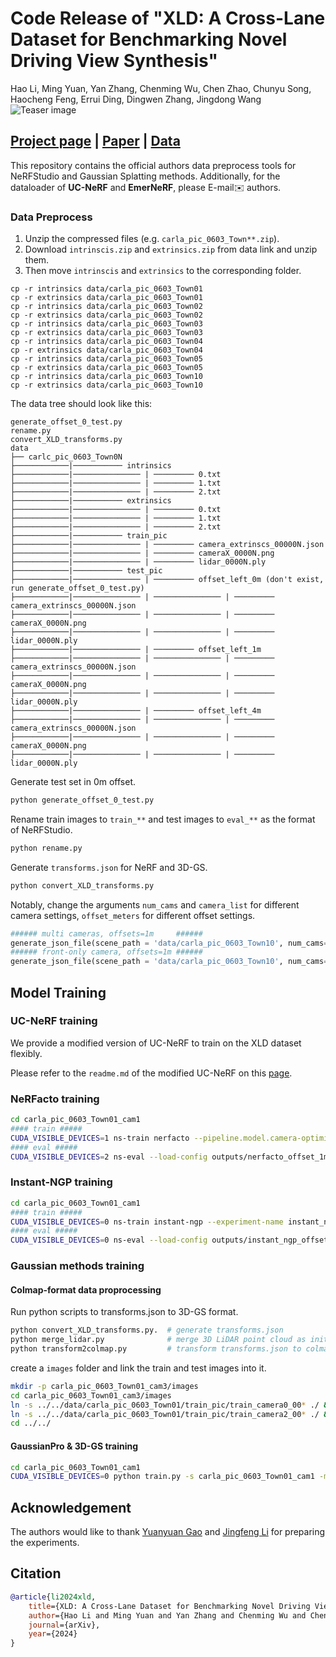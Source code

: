 # Code Release of "XLD: A Cross-Lane Dataset for Benchmarking Novel Driving View Synthesis"
Hao Li, Ming Yuan, Yan Zhang, Chenming Wu, Chen Zhao, Chunyu Song, Haocheng Feng, Errui Ding, Dingwen Zhang, Jingdong Wang
![Teaser image](assets/teaser.jpg)
## [Project page](https://3d-aigc.github.io/XLD/) | [Paper](https://arxiv.org/abs/2406.18360) | [Data](https://1drv.ms/f/s!Amx_1zEBrKfJg94-bGzJe1PaU8IU6Q?e=uVaFmg)

This repository contains the official authors data preprocess tools for NeRFStudio and Gaussian Splatting methods. Additionally, for the dataloader of **UC-NeRF** and **EmerNeRF**, please E-mail✉️ authors.

### Data Preprocess
1. Unzip the compressed files (e.g. `carla_pic_0603_Town**.zip`).
2. Download `intrinscis.zip` and `extrinsics.zip` from data link and unzip them. 
3. Then move `intrinscis` and `extrinsics` to the corresponding folder.
```
cp -r intrinsics data/carla_pic_0603_Town01
cp -r extrinsics data/carla_pic_0603_Town01
cp -r intrinsics data/carla_pic_0603_Town02
cp -r extrinsics data/carla_pic_0603_Town02
cp -r intrinsics data/carla_pic_0603_Town03
cp -r extrinsics data/carla_pic_0603_Town03
cp -r intrinsics data/carla_pic_0603_Town04
cp -r extrinsics data/carla_pic_0603_Town04
cp -r intrinsics data/carla_pic_0603_Town05
cp -r extrinsics data/carla_pic_0603_Town05
cp -r intrinsics data/carla_pic_0603_Town10
cp -r extrinsics data/carla_pic_0603_Town10
```
The data tree should look like this:
```
generate_offset_0_test.py
rename.py
convert_XLD_transforms.py
data
├── carlc_pic_0603_Town0N
├────────────|─────────── intrinsics
├────────────|─────────────── | ───────── 0.txt
├────────────|─────────────── | ───────── 1.txt
├────────────|─────────────── | ───────── 2.txt
├────────────|─────────── extrinsics
├────────────|─────────────── | ───────── 0.txt
├────────────|─────────────── | ───────── 1.txt
├────────────|─────────────── | ───────── 2.txt
├────────────|─────────── train_pic
├────────────|─────────────── | ───────── camera_extrinscs_00000N.json
├────────────|─────────────── | ───────── cameraX_0000N.png
├────────────|─────────────── | ───────── lidar_0000N.ply
├────────────|─────────── test_pic
├────────────|─────────────── | ───────── offset_left_0m (don't exist, run generate_offset_0_test.py)
├────────────|─────────────── | ─────────────── | ───────── camera_extrinscs_00000N.json
├────────────|─────────────── | ─────────────── | ───────── cameraX_0000N.png
├────────────|─────────────── | ─────────────── | ───────── lidar_0000N.ply
├────────────|─────────────── | ───────── offset_left_1m
├────────────|─────────────── | ─────────────── | ───────── camera_extrinscs_00000N.json
├────────────|─────────────── | ─────────────── | ───────── cameraX_0000N.png
├────────────|─────────────── | ─────────────── | ───────── lidar_0000N.ply
├────────────|─────────────── | ───────── offset_left_4m
├────────────|─────────────── | ─────────────── | ───────── camera_extrinscs_00000N.json
├────────────|─────────────── | ─────────────── | ───────── cameraX_0000N.png
├────────────|─────────────── | ─────────────── | ───────── lidar_0000N.ply
```
Generate test set in 0m offset.
```bash
python generate_offset_0_test.py
```
Rename train images to `train_**` and test images to `eval_**` as the format of NeRFStudio.
```bash
python rename.py
```
Generate `transforms.json` for NeRF and 3D-GS.
```bash
python convert_XLD_transforms.py
```
Notably, change the arguments `num_cams` and `camera_list` for different camera settings, `offset_meters` for different offset settings.
```python
###### multi cameras, offsets=1m     ######
generate_json_file(scene_path = 'data/carla_pic_0603_Town10', num_cams=3, camera_list=[1,0,2], offset_meters=1)
###### front-only camera, offsets=1m ######
generate_json_file(scene_path = 'data/carla_pic_0603_Town10', num_cams=1, camera_list=[0], offset_meters=1)
```
## Model Training
### UC-NeRF training
We provide a modified version of UC-NeRF to train on the XLD dataset flexibly.

Please refer to the `readme.md` of the modified UC-NeRF on this [page](https://github.com/lifuguan/UC-NeRF).

### NeRFacto training
```bash
cd carla_pic_0603_Town01_cam1
#### train #####
CUDA_VISIBLE_DEVICES=1 ns-train nerfacto --pipeline.model.camera-optimizer.mode off --experiment-name nerfacto_offset_1m nerfstudio-data --eval-mode filename  --data ./
#### eval #####
CUDA_VISIBLE_DEVICES=2 ns-eval --load-config outputs/nerfacto_offset_1m/nerfacto/2024-06-06_145158/config.yml    --output-path ./nerfacto_offset_1/result.json --render-output-path ./nerfacto_offset_1
```
### Instant-NGP training
```bash
cd carla_pic_0603_Town01_cam1
#### train #####
CUDA_VISIBLE_DEVICES=0 ns-train instant-ngp --experiment-name instant_ngp_offset_1 nerfstudio-data --eval-mode filename  --data ./
#### eval #####
CUDA_VISIBLE_DEVICES=0 ns-eval --load-config outputs/instant_ngp_offset_1/instant-ngp/2024-06-06_165753/config.yml     --output-path ./instant-ngp_offset_1m/result.json --render-output-path ./instant-ngp_offset_1m
```

### Gaussian methods training
#### Colmap-format data proprocessing
Run python scripts to transforms.json to 3D-GS format.
```bash
python convert_XLD_transforms.py.  # generate transforms.json
python merge_lidar.py              # merge 3D LiDAR point cloud as initialization 
python transform2colmap.py         # transform transforms.json to colmap format
```
create a `images` folder and link the train and test images into it.
```bash
mkdir -p carla_pic_0603_Town01_cam3/images
cd carla_pic_0603_Town01_cam3/images 
ln -s ../../data/carla_pic_0603_Town01/train_pic/train_camera0_00* ./ && ln -s ../../data/carla_pic_0603_Town01/train_pic/train_camera1_00* ./
ln -s ../../data/carla_pic_0603_Town01/train_pic/train_camera2_00* ./ && ln -s ../../data/carla_pic_0603_Town01/test_pic/offset_left_0m/eval_camera0_00* ./
cd ../../
```

#### GaussianPro & 3D-GS training
```bash
cd carla_pic_0603_Town01_cam1
CUDA_VISIBLE_DEVICES=0 python train.py -s carla_pic_0603_Town01_cam1 -m ./carla_pic_0603_Town01_cam1/output --position_lr_init 0.000016 --scaling_lr 0.001 --percent_dense 0.0005 --port 1021 --eval
```

## Acknowledgement
The authors would like to thank [Yuanyuan Gao](https://github.com/gyy456) and [Jingfeng Li](https://github.com/Li-jingfeng) for preparing the experiments.

## Citation
```bibtex
@article{li2024xld,
    title={XLD: A Cross-Lane Dataset for Benchmarking Novel Driving View Synthesis},
    author={Hao Li and Ming Yuan and Yan Zhang and Chenming Wu and Chen Zhao and Chunyu Song and Haocheng Feng and Errui Ding and Dingwen Zhang and Jingdong Wang},
    journal={arXiv},
    year={2024}
}
```
